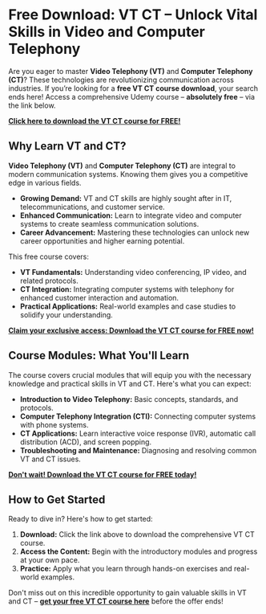 # Free Download: VT CT – Unlock Vital Skills in Video and Computer Telephony

Are you eager to master **Video Telephony (VT)** and **Computer Telephony (CT)**? These technologies are revolutionizing communication across industries. If you’re looking for a **free VT CT course download**, your search ends here! Access a comprehensive Udemy course – **absolutely free** – via the link below.

[**Click here to download the VT CT course for FREE!**](https://udemywork.com/vt-ct)

## Why Learn VT and CT?

**Video Telephony (VT)** and **Computer Telephony (CT)** are integral to modern communication systems. Knowing them gives you a competitive edge in various fields.

*   **Growing Demand:** VT and CT skills are highly sought after in IT, telecommunications, and customer service.
*   **Enhanced Communication:** Learn to integrate video and computer systems to create seamless communication solutions.
*   **Career Advancement:** Mastering these technologies can unlock new career opportunities and higher earning potential.

This free course covers:

*   **VT Fundamentals:** Understanding video conferencing, IP video, and related protocols.
*   **CT Integration:** Integrating computer systems with telephony for enhanced customer interaction and automation.
*   **Practical Applications:** Real-world examples and case studies to solidify your understanding.

[**Claim your exclusive access: Download the VT CT course for FREE now!**](https://udemywork.com/vt-ct)

## Course Modules: What You'll Learn

The course covers crucial modules that will equip you with the necessary knowledge and practical skills in VT and CT. Here's what you can expect:

*   **Introduction to Video Telephony:** Basic concepts, standards, and protocols.
*   **Computer Telephony Integration (CTI):** Connecting computer systems with phone systems.
*   **CT Applications:** Learn interactive voice response (IVR), automatic call distribution (ACD), and screen popping.
*   **Troubleshooting and Maintenance:** Diagnosing and resolving common VT and CT issues.

[**Don't wait! Download the VT CT course for FREE today!**](https://udemywork.com/vt-ct)

## How to Get Started

Ready to dive in? Here's how to get started:

1.  **Download:** Click the link above to download the comprehensive VT CT course.
2.  **Access the Content:** Begin with the introductory modules and progress at your own pace.
3.  **Practice:** Apply what you learn through hands-on exercises and real-world examples.

Don't miss out on this incredible opportunity to gain valuable skills in VT and CT – **[get your free VT CT course here](https://udemywork.com/vt-ct)** before the offer ends!
